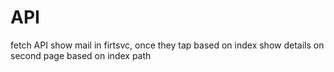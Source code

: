 # API
fetch API show mail in firtsvc, once they tap based on index show details on second page based on index path
